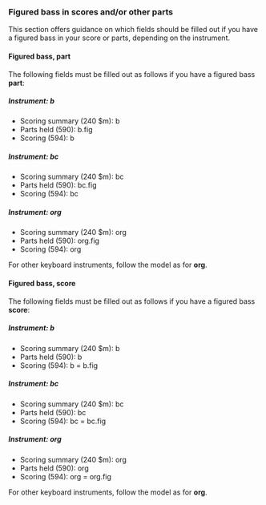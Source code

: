 ###	Figured bass in scores and/or other parts  

This section offers guidance on which fields should be filled out if you have a figured bass in your score or parts, depending on the instrument.

#### Figured bass, part

The following fields must be filled out as follows if you have a figured bass **part**:

##### Instrument: b

- Scoring summary (240 $m): b  
- Parts held (590): b.fig  
- Scoring (594): b

##### Instrument: bc

- Scoring summary (240 $m): bc  
- Parts held (590): bc.fig  
- Scoring (594): bc

##### Instrument: org

- Scoring summary (240 $m): org  
- Parts held (590): org.fig  
- Scoring (594): org

For other keyboard instruments, follow the model as for **org**.

#### Figured bass, score

The following fields must be filled out as follows if you have a figured bass **score**:

##### Instrument: b

- Scoring summary (240 $m): b  
- Parts held (590): b  
- Scoring (594): b = b.fig

##### Instrument: bc

- Scoring summary (240 $m): bc  
- Parts held (590): bc  
- Scoring (594): bc = bc.fig

##### Instrument: org

- Scoring summary (240 $m): org  
- Parts held (590): org  
- Scoring (594): org = org.fig

For other keyboard instruments, follow the model as for **org**.

